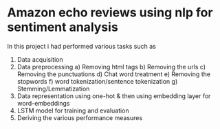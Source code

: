 # Amazon echo reviews using nlp for sentiment analysis 
In this project i had performed various tasks such as
1. Data acquisition
2. Data preprocessing
    a) Removing html tags
    b) Removing the urls
    c) Removing the punctuations
    d) Chat word treatment
    e) Removing the stopwords
    f) word tokenization/sentence tokenization
    g) Stemming/Lemmatization
3. Data representation using one-hot & then using embedding layer for word-embeddings
4. LSTM model for training and evaluation
5. Deriving the various performance measures
